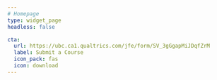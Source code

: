 ```yaml
---
# Homepage
type: widget_page
headless: false

cta:
  url: https://ubc.ca1.qualtrics.com/jfe/form/SV_3gGgapMiJDqfZrM
  label: Submit a Course
  icon_pack: fas
  icon: download
---
```



